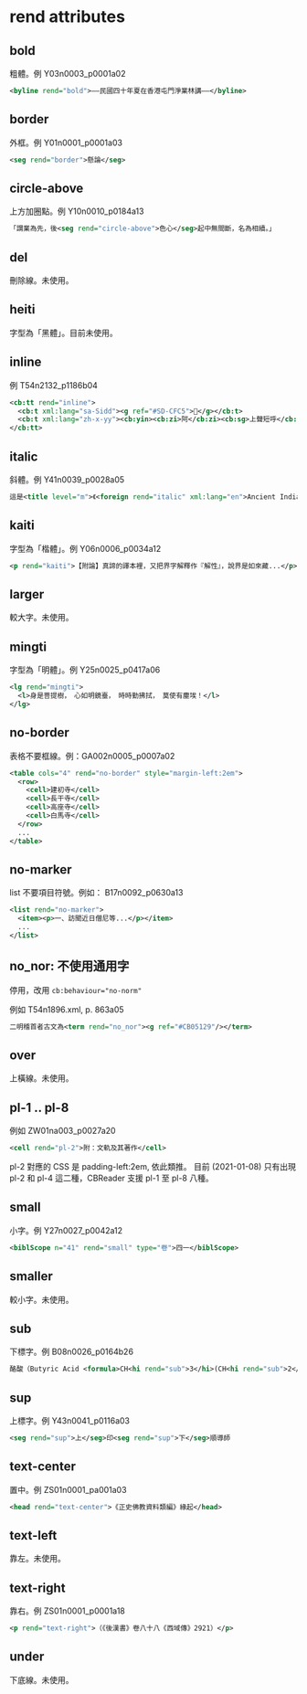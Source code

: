 # rend attributes

## bold

粗體。例 Y03n0003_p0001a02

```xml
<byline rend="bold">——民國四十年夏在香港屯門淨業林講——</byline>
```

## border

外框。例 Y01n0001_p0001a03

```xml
<seg rend="border">懸論</seg>
```

## circle-above

上方加圈點。例 Y10n0010_p0184a13

```xml
「謂業為先，後<seg rend="circle-above">色心</seg>起中無間斷，名為相續。」
```

## del

刪除線。未使用。

## heiti

字型為「黑體」。目前未使用。

## inline

例 T54n2132_p1186b04

```xml
<cb:tt rend="inline">
  <cb:t xml:lang="sa-Sidd"><g ref="#SD-CFC5">􆿅</g></cb:t>
  <cb:t xml:lang="zh-x-yy"><cb:yin><cb:zi>阿</cb:zi><cb:sg>上聲短呼</cb:sg></cb:yin></cb:t>
</cb:tt>
```

## italic

斜體。例 Y41n0039_p0028a05

```xml
這是<title level="m">《<foreign rend="italic" xml:lang="en">Ancient India</foreign>》</title>的中文譯本
```

## kaiti

字型為「楷體」。例 Y06n0006_p0034a12

```xml
<p rend="kaiti">【附論】真諦的譯本裡，又把界字解釋作『解性』，說界是如來藏...</p>
```

## larger

較大字。未使用。

## mingti

字型為「明體」。例 Y25n0025_p0417a06

```xml
<lg rend="mingti">
  <l>身是菩提樹，　心如明鏡臺，　時時勤拂拭，　莫使有塵埃！</l>
</lg>
```

## no-border

表格不要框線。例：GA002n0005_p0007a02

```xml
<table cols="4" rend="no-border" style="margin-left:2em">
  <row>
    <cell>建初寺</cell>
    <cell>長干寺</cell>
    <cell>高座寺</cell>
    <cell>白馬寺</cell>
  </row>
  ...
</table>
```

## no-marker

list 不要項目符號。例如： B17n0092_p0630a13

```xml
<list rend="no-marker">
  <item><p>一、訪聞近日僧尼等...</p></item>
  ...
</list>
```

## no_nor: 不使用通用字

停用，改用 `cb:behaviour="no-norm"`

例如 T54n1896.xml, p. 863a05

```xml
二明稽首者古文為<term rend="no_nor"><g ref="#CB05129"/></term>
```

## over

上橫線。未使用。

## pl-1 .. pl-8

例如 ZW01na003_p0027a20

```xml
<cell rend="pl-2">附：文軌及其著作</cell>
```

pl-2 對應的 CSS 是 padding-left:2em, 依此類推。
目前 (2021-01-08) 只有出現 pl-2 和 pl-4 這二種，CBReader 支援 pl-1 至 pl-8 八種。

## small

小字。例 Y27n0027_p0042a12

```xml
<biblScope n="41" rend="small" type="卷">四一</biblScope>
```

## smaller

較小字。未使用。

## sub

下標字。例 B08n0026_p0164b26

```xml
酪酸（Butyric Acid <formula>CH<hi rend="sub">3</hi>(CH<hi rend="sub">2</hi>)<hi rend="sub">2</hi>COOH</formula>）
```

## sup

上標字。例 Y43n0041_p0116a03

```xml
<seg rend="sup">上</seg>印<seg rend="sup">下</seg>順導師
```

## text-center

置中。例 ZS01n0001_pa001a03

```xml
<head rend="text-center">《正史佛教資料類編》緣起</head>
```

## text-left

靠左。未使用。

## text-right

靠右。例 ZS01n0001_p0001a18

```xml
<p rend="text-right">（《後漢書》卷八十八《西域傳》2921）</p>
```

## under

下底線。未使用。

